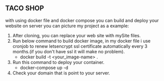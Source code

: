 TACO SHOP
----------------------------------------------------------------
with using docker file and docker compose you can build and deploy your website on server
you can picture my project as a example:

1. After cloning, you can replace your web site with mySite files.
2. Run below command to build docker image, in my docker file i use cronjob to renew letsencrypt ssl certificate automatically every 3 months.(if you don't have ssl it will make no problem).
    - docker build -t <your_image-name> .
4. Run this command to deploy your container.
    - docker-compose up -d
5. Check your domain that is point to your server.
